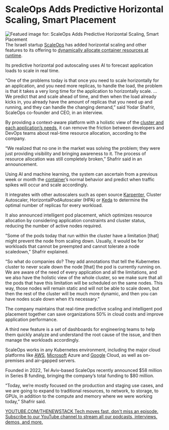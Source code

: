 # ScaleOps Adds Predictive Horizontal Scaling, Smart Placement
![Featued image for: ScaleOps Adds Predictive Horizontal Scaling, Smart Placement](https://cdn.thenewstack.io/media/2024/12/a4fa2d88-toggles-1024x576.jpg)
The Israeli startup [ScaleOps](https://scaleops.com/) has added horizontal scaling and other features to its offering to [dynamically allocate container resources at runtime](https://thenewstack.io/scaleops-dynamically-right-sizes-containers-at-runtime/).

Its predictive horizontal pod autoscaling uses AI to forecast application loads to scale in real time.

“One of the problems today is that once you need to scale horizontally for an application, and you need more replicas, to handle the load, the problem is that it takes a very long time for the application to horizontally scale. … We predict that and scale ahead of time, and then when the load already kicks in, you already have the amount of replicas that you need up and running, and they can handle the changing demand,” said Yodar Shafrir, ScaleOps co-founder and CEO, in an interview.

By providing a context-aware platform with a holistic view of the [cluster and each application’s needs](https://thenewstack.io/why-kubernetes-cluster-management-needs-to-be-easier-for-developers/), it can remove the friction between developers and DevOps teams about real-time resource allocation, according to the company.

“We realized that no one in the market was solving the problem; they were just providing visibility and bringing awareness to it. The process of resource allocation was still completely broken,” Shafrir said in an announcement.

Using AI and machine learning, the system can ascertain from a previous week or month the [container](https://thenewstack.io/containers/)’s normal behavior and predict when traffic spikes will occur and scale accordingly.

It integrates with other autoscalers such as open source [Karpenter,](https://thenewstack.io/how-aws-supports-open-source-work-in-the-kubernetes-universe/) Cluster Autoscaler, HorizontalPodAutoscaler (HPA) or [Keda](https://thenewstack.io/kubernetes-autoscaling-keda-moves-into-cncf-incubation/) to determine the optimal number of replicas for every workload.

It also announced intelligent pod placement, which optimizes resource allocation by considering application constraints and cluster status, reducing the number of active nodes required.

“Some of the pods today that run within the cluster have a limitation [that] might prevent the node from scaling down. Usually, it would be for workloads that cannot be preempted and cannot tolerate a node scaledown,” Shafrir explained.

“So what do companies do? They add annotations that tell the Kubernetes cluster to never scale down the node [that] the pod is currently running on. We are aware of the need of every application and all the limitations, and we also have the holistic view of the whole cluster, so we make sure that all the pods that have this limitation will be scheduled on the same nodes. This way, those nodes will remain static and will not be able to scale down, but then the rest of the cluster will be much more dynamic, and then you can have nodes scale down when it’s necessary.”

The company maintains that real-time predictive scaling and intelligent pod placement together can save organizations 50% in cloud costs and improve application performance.

A third new feature is a set of dashboards for engineering teams to help them quickly analyze and understand the root cause of the issue, and then manage the workloads accordingly.

ScaleOps works in any Kubernetes environment, including the major cloud platforms like [AWS](https://aws.amazon.com/?utm_content=inline+mention), [Microsoft](https://news.microsoft.com/?utm_content=inline+mention) Azure and [Google](https://cloud.google.com/?utm_content=inline+mention) Cloud, as well as on-premises and air-gapped servers.

Founded in 2022, Tel Aviv-based ScaleOps recently announced $58 million in Series B funding, bringing the company’s total funding to $80 million.

“Today, we’re mostly focused on the production and staging use cases, and we are going to expand to traditional resources, to network, to storage, to GPUs, in addition to the compute and memory where we were working today,” Shafrir said.

[
YOUTUBE.COM/THENEWSTACK
Tech moves fast, don't miss an episode. Subscribe to our YouTube
channel to stream all our podcasts, interviews, demos, and more.
](https://youtube.com/thenewstack?sub_confirmation=1)